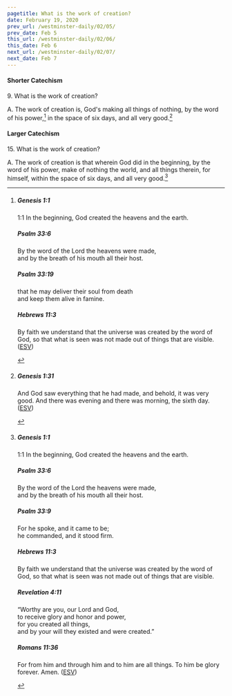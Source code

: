 ```yaml
---
pagetitle: What is the work of creation?
date: February 19, 2020
prev_url: /westminster-daily/02/05/
prev_date: Feb 5
this_url: /westminster-daily/02/06/
this_date: Feb 6
next_url: /westminster-daily/02/07/
next_date: Feb 7
---
```


#### Shorter Catechism

9\. What is the work of creation?

A. The work of creation is, God's making all things of nothing, by the word of his power,[^fnref:wsc1] in the space of six days, and all very good.[^fnref:wsc2]


[^fnref:wsc1]: <div class="esv"><h5>Genesis 1:1</h5> <div class="esv-text"> <p class="chapter-first" id="p01001001.06-1"><span class="chapter-num" id="v01001001-1">1:1&nbsp;</span>In the beginning, God created the heavens and the earth.</p> </div><h5>Psalm 33:6</h5> <div class="esv-text"><div class="block-indent"> <p class="line-group" id="p19033006.01-2">By the word of the <span class="small-caps">Lord</span> the heavens were made,<br /> <span class="indent"></span>and by the breath of his mouth all their host.</p> </div> </div><h5>Psalm 33:19</h5> <div class="esv-text"><div class="block-indent"> <p class="line-group" id="p19033019.01-3">that he may deliver their soul from death<br /> <span class="indent"></span>and keep them alive in famine.</p> </div> </div><h5>Hebrews 11:3</h5> <div class="esv-text"><p id="p58011003.01-4">By faith we understand that the universe was created by the word of God, so that what is seen was not made out of things that are visible.  (<a href="http://www.esv.org" class="copyright">ESV</a>)</p> </div> </div>

[^fnref:wsc2]: <div class="esv"><h5>Genesis 1:31</h5> <div class="esv-text"><p id="p01001031.01-1">And God saw everything that he had made, and behold, it was very good. And there was evening and there was morning, the sixth day.  (<a href="http://www.esv.org" class="copyright">ESV</a>)</p> </div> </div>


#### Larger Catechism

15\. What is the work of creation?

A. The work of creation is that wherein God did in the beginning, by the word of his power, make of nothing the world, and all things therein, for himself, within the space of six days, and all very good.[^fnref:wlc1]


[^fnref:wlc1]: <div class="esv"><h5>Genesis 1:1</h5> <div class="esv-text"> <p class="chapter-first" id="p01001001.06-1"><span class="chapter-num" id="v01001001-1">1:1&nbsp;</span>In the beginning, God created the heavens and the earth.</p> </div><h5>Psalm 33:6</h5> <div class="esv-text"><div class="block-indent"> <p class="line-group" id="p19033006.01-2">By the word of the <span class="small-caps">Lord</span> the heavens were made,<br /> <span class="indent"></span>and by the breath of his mouth all their host.</p> </div> </div><h5>Psalm 33:9</h5> <div class="esv-text"><div class="block-indent"> <p class="line-group" id="p19033009.01-3">For he spoke, and it came to be;<br /> <span class="indent"></span>he commanded, and it stood firm.</p> </div> </div><h5>Hebrews 11:3</h5> <div class="esv-text"><p id="p58011003.01-4">By faith we understand that the universe was created by the word of God, so that what is seen was not made out of things that are visible.</p> </div><h5>Revelation 4:11</h5> <div class="esv-text"><div class="block-indent"> <p class="line-group" id="p66004011.01-5">&#8220;Worthy are you, our Lord and God,<br /> <span class="indent"></span>to receive glory and honor and power,<br /> for you created all things,<br /> <span class="indent"></span>and by your will they existed and were created.&#8221;</p> </div> </div><h5>Romans 11:36</h5> <div class="esv-text"><p class="same-paragraph" id="p45011036.01-6">For from him and through him and to him are all things. To him be glory forever. Amen.  (<a href="http://www.esv.org" class="copyright">ESV</a>)</p> </div> </div>

